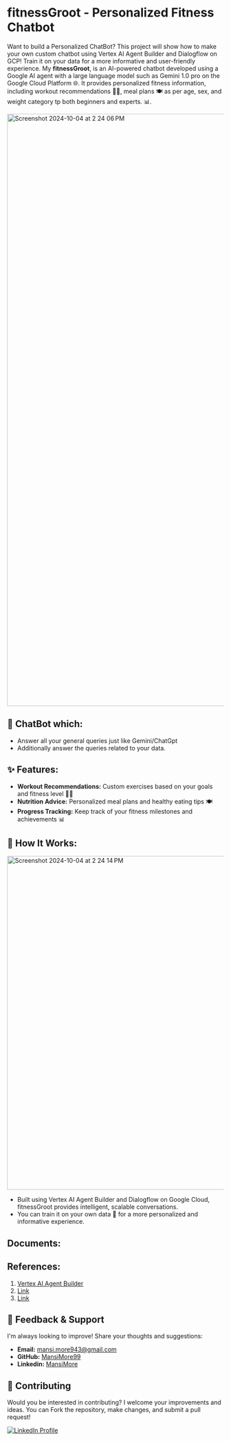 # fitnessGroot - Personalized Fitness Chatbot

Want to build a Personalized ChatBot? This project will show how to make your own custom chatbot using Vertex AI Agent Builder and Dialogflow on GCP! Train it on your data for a more informative and user-friendly experience. 
My **fitnessGroot**, is an AI-powered chatbot developed using a Google AI agent with a large language model such as Gemini 1.0 pro on the Google Cloud Platform 🌐. It provides personalized fitness information, including workout recommendations 🏋️‍♂️, meal plans 🍽️ as per age, sex, and weight category tp both beginners and experts. 📊. 


<img width="1375" alt="Screenshot 2024-10-04 at 2 24 06 PM" src="https://github.com/user-attachments/assets/39043473-22b3-426f-9531-c1df5b141ed8">

## 🤖 ChatBot which: 

* Answer all your general queries just like Gemini/ChatGpt
* Additionally answer the queries related to your data.

## ✨ Features:

* **Workout Recommendations:** Custom exercises based on your goals and fitness level 🏋️‍♂️ 
* **Nutrition Advice:** Personalized meal plans and healthy eating tips 🍽️
* **Progress Tracking:** Keep track of your fitness milestones and achievements 📊


## 🚀 How It Works:

<img width="775" alt="Screenshot 2024-10-04 at 2 24 14 PM" src="https://github.com/user-attachments/assets/9de49504-fe80-4aa5-b110-a93a5bca0ba0">

* Built using Vertex AI Agent Builder and Dialogflow on Google Cloud, fitnessGroot provides intelligent, scalable conversations.
* You can train it on your own data 📁 for a more personalized and informative experience.



## Documents:





## References:

1. [Vertex AI Agent Builder](https://cloud.google.com/products/agent-builder?hl=en)
2. [Link](https://youtu.be/HSJIrCiAmOc?si=qz2D-k1iSii9xK_A)
3. [Link](https://youtu.be/QcXOrBDwCL8?si=BperMyuwW4hvsGVu)




## 💬 Feedback & Support

I'm always looking to improve! Share your thoughts and suggestions:

- **Email:** mansi.more943@gmail.com
- **GitHub:** [MansiMore99](https://github.com/MansiMore99)
- **Linkedin:** [MansiMore](https://linkedin.com/in/mansi-more-0943)

## 📢 Contributing

Would you be interested in contributing? I welcome your improvements and ideas. You can Fork the repository, make changes, and submit a pull request!


<a href="https://www.linkedin.com/in/mansi-more-0943/"> ![LinkedIn Profile](https://img.shields.io/badge/LinkedIn-0077B5?style=for-the-badge&logo=linkedin&logoColor=white) </a>


